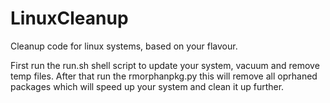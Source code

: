 # LinuxCleanup
Cleanup code for linux systems, based on your flavour. 

First run the run.sh shell script to update your system, vacuum and remove temp files. 
After that run the rmorphanpkg.py this will remove all oprhaned packages which will speed up your system and clean it up further.
